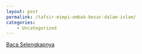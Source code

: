 ```yaml
---
layout: post
permalink: /tafsir-mimpi-ombak-besar-dalam-islam/
categories:
    - Uncategorized
---
```


[Baca Selengkapnya](/07)